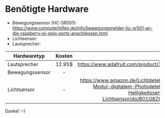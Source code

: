 # Benötigte Hardware
- Bewegungssensor (HC-SR501):  
https://www.computerhilfen.de/info/bewegungsmelder-hc-sr501-an-die-raspberry-pi-gpio-ports-anschliessen.html  
- Lichtsensor:  
- Lautsprecher:  


| Hardwaretyp   | Kosten        | Link  |
| ------------- |:-------------:| -----:|
| Lautsprecher |  12.95$     | https://www.adafruit.com/product/3346  
| Bewegungssensor | -  |  - |
| Lichtsensor | -      |   https://www.amazon.de/Lichtdetektor-Modul-digitalem-Photodetektor-Helligkeitssensor-Lichtsensor/dp/B01G8ZU1LI/ |

Danke! :-)
